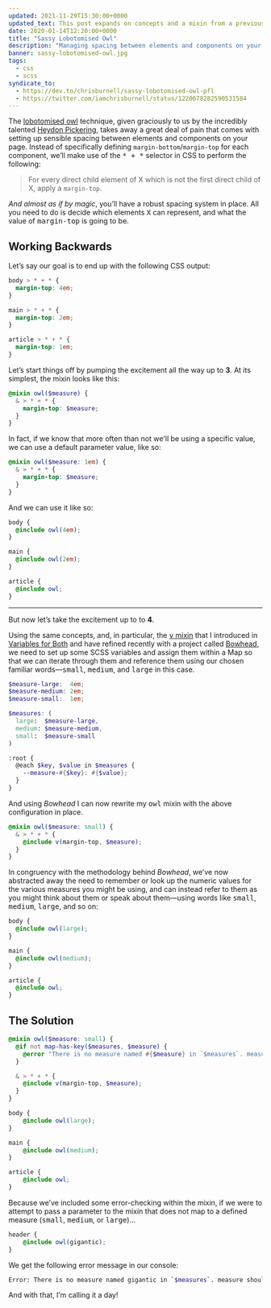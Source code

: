 ```yaml
---
updated: 2021-11-29T15:30:00+0000
updated_text: This post expands on concepts and a mixin from a previous post, <a href="/article/variables-for-both/">Variables for Both</a>, and a more recent project, <a href="/bowhead/">Bowhead</a>, which I recommend you to read if you’re interested in the context around how the <samp>v</samp> mixin is used.<br><br><a href="#the-solution"><em>Skip to the full <samp>owl</samp> mixin solution.</em></a>
date: 2020-01-14T12:20:00+0000
title: "Sassy Lobotomised Owl"
description: "Managing spacing between elements and components on your page can be a tiring task if undertaken manually. This is where the lobotomised owl comes in: a short, simple snippet of CSS that simplifies this whole process for you. In this article I’ll explain how I make use of it in a more dynamic way using a SCSS mixin."
banner: sassy-lobotomised-owl.jpg
tags:
  - css
  - scss
syndicate_to:
  - https://dev.to/chrisburnell/sassy-lobotomised-owl-pfl
  - https://twitter.com/iamchrisburnell/status/1220678282590531584
---
```


The <a href="https://alistapart.com/article/axiomatic-css-and-lobotomized-owls/" rel="external">lobotomised owl</a> technique, given graciously to us by the incredibly talented <a href="https://heydonworks.com" rel="external">Heydon Pickering</a>, takes away a great deal of pain that comes with setting up sensible spacing between elements and components on your page. Instead of specifically defining `margin-bottom`/`margin-top` for each component, we’ll make use of the <samp>* + *</samp> selector in CSS to perform the following:

> For every direct child element of X which is not the first direct child of X, apply a `margin-top`.

*And almost as if by magic*, you’ll have a robust spacing system in place. All you need to do is decide which elements <samp>X</samp> can represent, and what the value of <samp>margin-top</samp> is going to be.


## Working Backwards

Let’s say our goal is to end up with the following CSS output:

```css
body > * + * {
  margin-top: 4em;
}

main > * + * {
  margin-top: 2em;
}

article > * + * {
  margin-top: 1em;
}
```

Let’s start things off by pumping the excitement all the way up to **3**. At its simplest, the mixin looks like this:

```scss
@mixin owl($measure) {
  & > * + * {
    margin-top: $measure;
  }
}
```

In fact, if we know that more often than not we'll be using a specific value, we can use a default parameter value, like so:

```scss
@mixin owl($measure: 1em) {
  & > * + * {
    margin-top: $measure;
  }
}
```

And we can use it like so:

```scss
body {
  @include owl(4em);
}

main {
  @include owl(2em);
}

article {
  @include owl;
}
```

--------


But now let’s take the excitement up to to **4**.

Using the same concepts, and, in particular, the <a href="/article/variables-for-both/"><samp>v</samp> mixin</a> that I introduced in [Variables for Both](/article/variables-for-both) and have refined recently with a project called [Bowhead](/bowhead/), we need to set up some SCSS variables and assign them within a Map so that we can iterate through them and reference them using our chosen familiar words—<samp>small</samp>, <samp>medium</samp>, and <samp>large</samp> in this case.

```scss
$measure-large:  4em;
$measure-medium: 2em;
$measure-small:  1em;

$measures: (
  large:  $measure-large,
  medium: $measure-medium,
  small:  $measure-small
)

:root {
  @each $key, $value in $measures {
    --measure-#{$key}: #{$value};
  }
}
```

And using *Bowhead* I can now rewrite my <samp>owl</samp> mixin with the above configuration in place.

```scss
@mixin owl($measure: small) {
  & > * + * {
    @include v(margin-top, $measure);
  }
}
```

In congruency with the methodology behind *Bowhead*, we’ve now abstracted away the need to remember or look up the numeric values for the various measures you might be using, and can instead refer to them as you might think about them or speak about them—using words like <samp>small</samp>, <samp>medium</samp>, <samp>large</samp>, and so on:

```scss
body {
  @include owl(large);
}

main {
  @include owl(medium);
}

article {
  @include owl;
}
```

## The Solution

```scss
@mixin owl($measure: small) {
  @if not map-has-key($measures, $measure) {
    @error "There is no measure named #{$measure} in `$measures`. measure should be one of #{map-keys($measures)}.";
  }

  & > * + * {
    @include v(margin-top, $measure);
  }
}

body {
    @include owl(large);
}

main {
    @include owl(medium);
}

article {
    @include owl;
}
```

Because we’ve included some error-checking within the mixin, if we were to attempt to pass a parameter to the mixin that does not map to a defined measure (<samp>small</samp>, <samp>medium</samp>, or <samp>large</samp>)…

```scss
header {
    @include owl(gigantic);
}
```

We get the following error message in our console:

```bash
Error: There is no measure named gigantic in `$measures`. measure should be one of small, medium, large.
```

And with that, I’m calling it a day!
